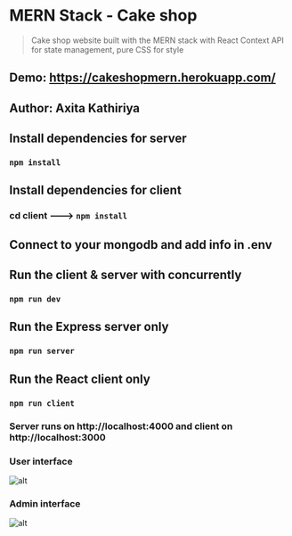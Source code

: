 # MERN Stack - Cake shop
> Cake shop website built with the MERN stack with React Context API for state management, pure CSS for style

## Demo: https://cakeshopmern.herokuapp.com/

## Author: Axita Kathiriya

## Install dependencies for server 
### `npm install`

## Install dependencies for client
### cd client ---> `npm install`

## Connect to your mongodb and add info in .env

## Run the client & server with concurrently
### `npm run dev`

## Run the Express server only
### `npm run server`

## Run the React client only
### `npm run client`

### Server runs on http://localhost:4000 and client on http://localhost:3000

### User interface 

![alt](https://res.cloudinary.com/axitakathiriya11/image/upload/v1665833313/user_interface_hwjd9x.png)

### Admin interface 

![alt](https://res.cloudinary.com/axitakathiriya11/image/upload/v1665833309/admin_user_interface_w5hfwg.png)